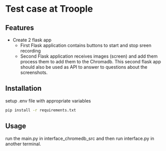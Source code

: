 # Test case at Troople 

## Features
- Create 2 flask app
	- First Flask application contains buttons to start and stop sreen recording
	- Second Flask application receives images (screen) and add them process them to add them to the Chromadb. This second flask app should also be used as API to answer to questions about the screenshots.

## Installation

setup .env file with appropriate variables

```bash
pip install -r requirements.txt
```

## Usage

run the main.py in interface_chromedb_src and then run interface.py in another terminal.


